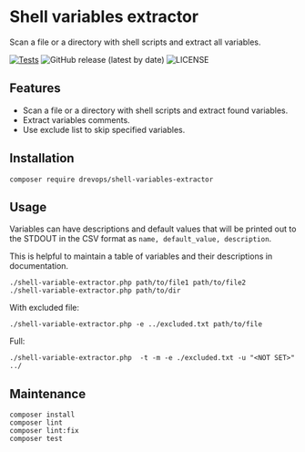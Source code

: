 # Shell variables extractor

Scan a file or a directory with shell scripts and extract all variables.

[![Tests](https://github.com/drevops/shell-variables-extractor/actions/workflows/tests.yml/badge.svg)](https://github.com/drevops/shell-variables-extractor/actions/workflows/tests.yml)
![GitHub release (latest by date)](https://img.shields.io/github/v/release/drevops/shell-variables-extractor)
![LICENSE](https://img.shields.io/github/license/drevops/shell-variables-extractor)

## Features

- Scan a file or a directory with shell scripts and extract found variables.
- Extract variables comments.
- Use exclude list to skip specified variables.

## Installation

    composer require drevops/shell-variables-extractor

## Usage

Variables can have descriptions and default values that will be printed out
to the STDOUT in the CSV format as `name, default_value, description`.

This is helpful to maintain a table of variables and their descriptions in
documentation.

    ./shell-variable-extractor.php path/to/file1 path/to/file2
    ./shell-variable-extractor.php path/to/dir

With excluded file:

    ./shell-variable-extractor.php -e ../excluded.txt path/to/file

Full:
    
    ./shell-variable-extractor.php  -t -m -e ./excluded.txt -u "<NOT SET>" ../

## Maintenance

    composer install
    composer lint
    composer lint:fix
    composer test

